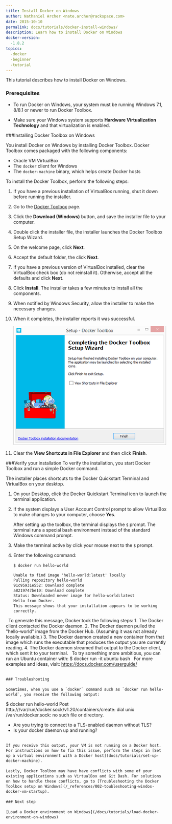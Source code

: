 ```yaml
---
title: Install Docker on Windows
author: Nathaniel Archer <nate.archer@rackspace.com>
date: 2015-10-10
permalink: docs/tutorials/docker-install-windows/
description: Learn how to install Docker on Windows
docker-version:
  -1.8.2
topics:
  -docker
  -beginner
  -tutorial
---
```


This tutorial describes how to install Docker on Windows.

### Prerequisites
* To run Docker on Windows, your system must be running Windows 7.1, 8/8.1 or newer to run Docker Toolbox.

* Make sure your Windows system supports **Hardware Virtualization Technology** and that virtualization is enabled.

###Installing Docker Toolbox on Windows

You install Docker on Windows by installing Docker Toolbox. Docker Toolbox comes packaged with the following components:

* Oracle VM VirtualBox
* The `docker` client for Windows
* The `docker-machine` binary, which helps create Docker hosts

To install the Docker Toolbox, perform the following steps:


1. If you have a previous installation of VirtualBox running, shut it down before running the installer.

2. Go to the [Docker Toolbox](https://www.docker.com/toolbox) page.

3. Click the **Download (Windows)** button, and save the installer file to your computer.

4. Double click the installer file, the installer launches the Docker Toolbox Setup Wizard.

5. On the welcome page, click **Next**.

6. Accept the default folder, the click **Next**.

7. If you have a previous version of VirtualBox installed, clear the VirtualBox check box (do not reinstall it). Otherwise, accept all the defaults and click **Next**.

8. Click **Install**. The installer takes a few minutes to install all the components.

9. When notified by Windows Security, allow the installer to make the necessary changes.

10. When it completes, the installer reports it was successful.

    ![When it completes, the installer reports it was successful.](/_assets/img/docker-install-windows/windows-install-complete.png)

11. Clear the **View Shortcuts in File Explorer** and then click **Finish**.

###Verify your installation
To verify the installation, you start Docker Toolbox and run a simple Docker command.

The installer places shortcuts to the Docker Quickstart Terminal and VirtualBox on your desktop.
​
1. On your Desktop, click the Docker Quickstart Terminal icon to launch the terminal application.

2. If the system displays a User Account Control prompt to allow VirtualBox to make changes to your computer, choose **Yes**.

   After setting up the toolbox, the terminal displays the ``$`` prompt. The terminal runs a special bash environment instead of the standard Windows command prompt.

3. Make the terminal active by click your mouse next to the ``$`` prompt.

5. Enter the following command:

   `$ docker run hello-world`
​
   ```
   Unable to find image 'hello-world:latest' locally
   Pulling repository hello-world
   91c95931e552: Download complete
   a8219747be10: Download complete
   Status: Downloaded newer image for hello-world:latest
   Hello from Docker.
   This message shows that your installation appears to be working correctly.
​
​
   To generate this message, Docker took the following steps:
    1. The Docker client contacted the Docker daemon.
    2. The Docker daemon pulled the "hello-world" image from the Docker Hub.
    (Assuming it was not already locally available.)
    3. The Docker daemon created a new container from that image which runs the
    executable that produces the output you are currently reading.
    4. The Docker daemon streamed that output to the Docker client, which sent it
    to your terminal.
​
​
   To try something more ambitious, you can run an Ubuntu container with:
    $ docker run -it ubuntu bash
​
​
    For more examples and ideas, visit:
    https://docs.docker.com/userguide/
   ```

### Troubleshooting

Sometimes, when you use a `docker` command such as `docker run hello-world`, you receive the following output:

```
$ docker run hello-world
Post http:///var/run/docker.sock/v1.20/containers/create: dial unix /var/run/docker.sock: no such file or directory.
* Are you trying to connect to a TLS-enabled daemon without TLS?
* Is your docker daemon up and running?
```

If you receive this output, your VM is not running on a Docker host. For instructions on how to fix this issue, perform the steps in [Set up a virtual environment with a Docker host](docs/tutorials/set-up-docker-machine).

Lastly, Docker Toolbox may have have conflicts with some of your existing applications such as VirtualBox and Git Bash. For solutions on how to handle these conflicts, go to [Troubleshooting the Docker Toolbox setup on Windows](/_references/002-toubleshooting-windos-docker-vm-startup).

### Next step

[Load a Docker environment on Windows](/docs/tutorials/load-docker-environment-on-windows)
